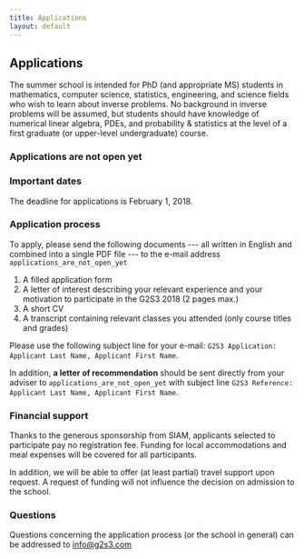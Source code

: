 ```yaml
---
title: Applications
layout: default
---
```


## Applications
The summer school is intended for PhD (and appropriate MS) students in mathematics, computer science, statistics, engineering, and science fields who wish to learn about inverse problems. No background in inverse problems will be assumed, but students should have knowledge of numerical linear algebra, PDEs, and probability & statistics at the level of a first graduate (or upper-level undergraduate) course.

<!--- TODO: Add a diversity/inclusion statement --->

### Applications are not open yet

### Important dates
The deadline for applications is February 1, 2018.

### Application process
To apply, please send the following documents --- all written in English and combined into a single PDF file --- to the e-mail address `applications_are_not_open_yet` 
1. A filled application form
2. A letter of interest describing your relevant experience and your motivation to participate in the G2S3 2018 (2 pages max.)
3. A short CV
4. A transcript containing relevant classes you attended (only course titles and grades)
<!--- 5. If needed, an application for financial support of travel costs (see below) --->
Please use the following subject line for your e-mail: `G2S3 Application: Applicant Last Name, Applicant First Name`.

In addition, **a letter of recommendation** should be sent directly from your adviser to `applications_are_not_open_yet` with subject line `G2S3 Reference: Applicant Last Name, Applicant First Name`.
<!--- Advisors will send e-mail with subject line Recommendation: FirstName LastName--->

### Financial support
Thanks to the generous sponsorship from SIAM, applicants selected to participate pay no registration fee. Funding for local accommodations and meal expenses will be covered for all participants.

In addition, we will be able to offer (at least partial) travel support upon request. A request of funding will not influence the decision on admission to the school.

### Questions
Questions concerning the application process (or the school in general) can be addressed to [info@g2s3.com](mailto:info@g2s3.com)
